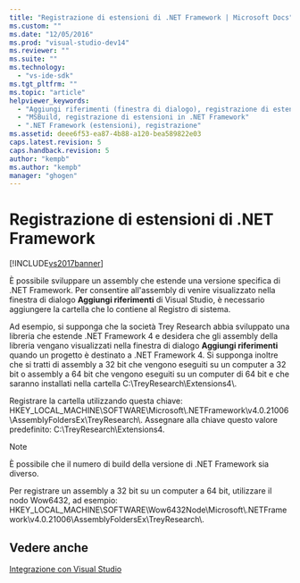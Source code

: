 ```yaml
---
title: "Registrazione di estensioni di .NET Framework | Microsoft Docs"
ms.custom: ""
ms.date: "12/05/2016"
ms.prod: "visual-studio-dev14"
ms.reviewer: ""
ms.suite: ""
ms.technology: 
  - "vs-ide-sdk"
ms.tgt_pltfrm: ""
ms.topic: "article"
helpviewer_keywords: 
  - "Aggiungi riferimenti (finestra di dialogo), registrazione di estensioni di .NET Framework"
  - "MSBuild, registrazione di estensioni in .NET Framework"
  - ".NET Framework (estensioni), registrazione"
ms.assetid: deee6f53-ea87-4b88-a120-bea589822e03
caps.latest.revision: 5
caps.handback.revision: 5
author: "kempb"
ms.author: "kempb"
manager: "ghogen"
---
```

# Registrazione di estensioni di .NET Framework
[!INCLUDE[vs2017banner](../code-quality/includes/vs2017banner.md)]

È possibile sviluppare un assembly che estende una versione specifica di .NET Framework.  Per consentire all'assembly di venire visualizzato nella finestra di dialogo **Aggiungi riferimenti** di Visual Studio, è necessario aggiungere la cartella che lo contiene al Registro di sistema.  
  
 Ad esempio, si supponga che la società Trey Research abbia sviluppato una libreria che estende .NET Framework 4 e desidera che gli assembly della libreria vengano visualizzati nella finestra di dialogo **Aggiungi riferimenti** quando un progetto è destinato a .NET Framework 4.  Si supponga inoltre che si tratti di assembly a 32 bit che vengono eseguiti su un computer a 32 bit o assembly a 64 bit che vengono eseguiti su un computer di 64 bit e che saranno installati nella cartella C:\\TreyResearch\\Extensions4\\.  
  
 Registrare la cartella utilizzando questa chiave: HKEY\_LOCAL\_MACHINE\\SOFTWARE\\Microsoft\\.NETFramework\\v4.0.21006\\AssemblyFoldersEx\\TreyResearch\\.  Assegnare alla chiave questo valore predefinito: C:\\TreyResearch\\Extensions4.  
  
> [!NOTE]
>  È possibile che il numero di build della versione di .NET Framework sia diverso.  
  
 Per registrare un assembly a 32 bit su un computer a 64 bit, utilizzare il nodo Wow6432, ad esempio: HKEY\_LOCAL\_MACHINE\\SOFTWARE\\Wow6432Node\\Microsoft\\.NETFramework\\v4.0.21006\\AssemblyFoldersEx\\TreyResearch\\.  
  
## Vedere anche  
 [Integrazione con Visual Studio](../msbuild/visual-studio-integration-msbuild.md)